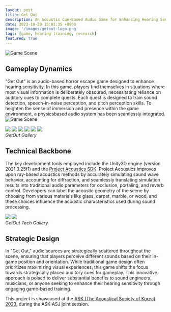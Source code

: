 ```yaml
---
layout: post
title: Get Out
description: An Acoustic Cue-Based Audio Game for Enhancing Hearing Sensitivity<br>Haeun OH, Dongyeon YOO, Minhong JEONG, Youjin CHOI and Sungyoung KIM<br>Korea Advanced Institute of Science and Technology (KAIST)
date: 2023-10-20 15:01:35 +0900
image: '/images/getout-logo.png'
tags: [game, hearing training, research]
featured: true
---
```



![Game Scene](/images/getout-lobby.png)

## Gameplay Dynamics
"Get Out" is an audio-based horror escape game designed to enhance hearing sensitivity. In this game, players find themselves in situations where most visual information is deliberately obscured, necessitating reliance on auditory cues to complete quests. Each quest is designed to train sound detection, speech-in-noise perception, and pitch perception skills. To heighten the sense of immersion and presence within the game environment, a physicsbased audio system has been seamlessly integrated.
![Game Scene](/images/getout-lobby.png)
<div class="gallery-box">
  <div class="gallery">
    <img src="/images/getout-stock1.png" loading="lazy">
    <img src="/images/getout-stairs.png" loading="lazy">
    <img src="/images/getout-stock2.png" loading="lazy">
    <img src="/images/getout-password.png" loading="lazy">
    <img src="/images/getout-telephone2.png" loading="lazy">
    <img src="/images/getout-keypad.png" loading="lazy">
  </div>
  <em>GetOut Gallery</em>
</div>

## Technical Backbone
The key development tools employed include the Unity3D engine (version 2021.3.25f1) and the [Project Acoustics SDK](https://learn.microsoft.com/en-us/gaming/acoustics/what-is-acoustics). Project Acoustics improves upon ray-based acoustics methods by accurately simulating sound wave behavior, accounting for diffraction, and seamlessly translating simulation results into traditional audio parameters for occlusion, portaling, and reverb control. Developers can label the acoustic geometry of the scene by choosing from various materials like glass, carpet, marble, or wood, and these choices influence the acoustic characteristics used during sound processing.

<div class="gallery-box">
  <div class="gallery">
    <img src="/images/getout-acousticbaking.png" loading="lazy">
    <img src="/images/getout-projacousticssdk.png" loading="lazy">
  </div>
  <em>GetOut Tech Gallery</em>
</div>

## Strategic Design
In "Get Out," audio sources are strategically scattered throughout the scene, ensuring that players perceive different sounds based on their in-game position and orientation. While traditional game design often prioritizes maximizing visual experiences, this game shifts the focus towards strategically placed auditory cues for gameplay. This innovative approach is poised to deliver substantial benefits to sound engineers, musicians, or anyone seeking to enhance their hearing sensitivity through engaging game-based training.

This project is showcased at the [ASK (The Acoustical Society of Korea) 2023](https://www.ask.or.kr/bbs/board.php?bo_table=notice&wr_id=275), during the ASK-ASJ joint session.